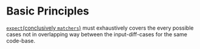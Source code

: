 # Basic Principles

[`expect`(conclusively `matchers`)](https://jestjs.io/docs/en/expect.html#content) must exhaustively covers the every possible cases not in overlapping way between the input-diff-cases for the same code-base.
